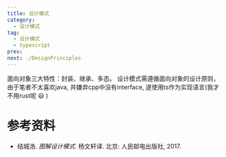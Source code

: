 ```yaml
---
title: 设计模式
category:
  - 设计模式
tag:
  - 设计模式
  - typescript
prev:
next: ./DesignPrinciples
---
```


面向对象三大特性：封装、继承、多态。 设计模式需遵循面向对象的设计原则，由于笔者不太喜欢java, 并嫌弃cpp中没有interface, 遂使用ts作为实现语言(我才不用rust呢 :smiley: )

<!-- more -->

# 参考资料
- 结城浩. *图解设计模式*. 杨文轩译. 北京: 人民邮电出版社, 2017.
